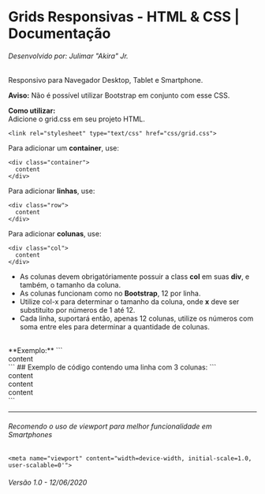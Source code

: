 # Grids Responsivas - HTML & CSS | Documentação
###### Desenvolvido por: Julimar "Akira" Jr.
Responsivo para Navegador Desktop, Tablet e Smartphone.

**Aviso:** Não é possível utilizar Bootstrap em conjunto com esse CSS.

**Como utilizar:**
<br>
Adicione o grid.css em seu projeto HTML.
```
<link rel="stylesheet" type="text/css" href="css/grid.css">
```
Para adicionar um **container**, use:
```
<div class="container">
  content
</div>
```
Para adicionar **linhas**, use:
```
<div class="row">
  content
</div>
```
Para adicionar **colunas**, use:
```
<div class="col">
  content
</div>
```
- As colunas devem obrigatóriamente possuir a class **col** em suas **div**, e também, o tamanho da coluna.
- As colunas funcionam como no **Bootstrap**, 12 por linha.
- Utilize col-x para determinar o tamanho da coluna, onde **x** deve ser substituito por números de 1 até 12.
- Cada linha, suportará então, apenas 12 colunas, utilize os números com soma entre eles para determinar a quantidade de colunas.
<br>
**Exemplo:**
```
<div class="col col-4">
  content
</div>
```
## Exemplo de código contendo uma linha com 3 colunas:
```
<div class="container">
  <div class="row">
    <div class="col col-6">
      content
    </div>
    <div class="col col-3">
      content
    </div>
    <div class="col col-3">
      content
    </div>
  </div>
</div>
```

<hr>

###### Recomendo o uso de viewport para melhor funcionalidade em Smartphones
```
<meta name="viewport" content="width=device-width, initial-scale=1.0, user-scalable=0'">
```

###### Versão 1.0 - 12/06/2020

